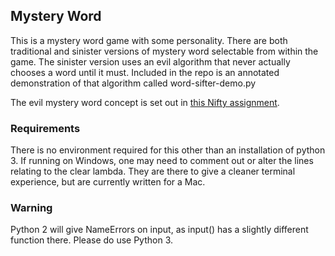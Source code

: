 ## Mystery Word

This is a mystery word game with some personality.  There are both traditional and sinister versions of mystery word selectable from within the game.  The sinister version uses an evil algorithm that never actually chooses a word until it must.  Included in the repo is an annotated demonstration of that algorithm called word-sifter-demo.py

The evil mystery word concept is set out in [this Nifty assignment](http://nifty.stanford.edu/2011/schwarz-evil-hangman/).  

### Requirements
There is no environment required for this other than an installation of python 3.  If running on Windows, one may need to comment out or alter the lines relating to the clear lambda.  They are there to give a cleaner terminal experience, but are currently written for a Mac.  

### Warning

Python 2 will give NameErrors on input, as input() has a slightly different function there.  Please do use Python 3.


